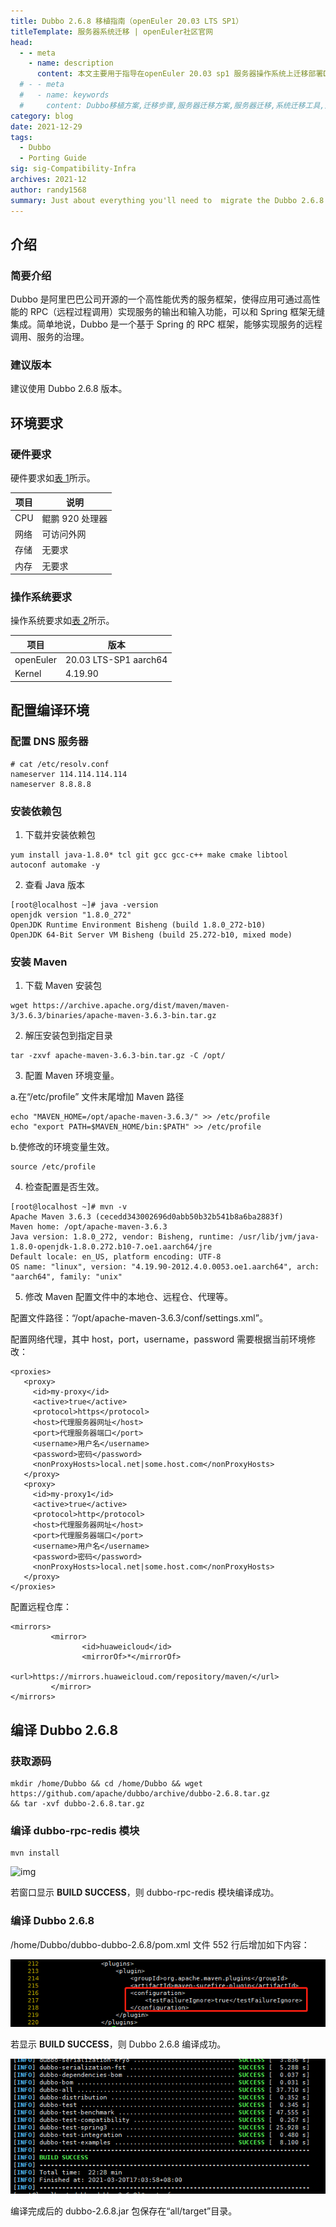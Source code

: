 ```yaml
---
title: Dubbo 2.6.8 移植指南（openEuler 20.03 LTS SP1）
titleTemplate: 服务器系统迁移 | openEuler社区官网
head:
  - - meta
    - name: description
      content: 本文主要用于指导在openEuler 20.03 sp1 服务器操作系统上迁移部署Dubbo 2.6.8。想要了解更多服务器迁移相关内容，欢迎访问openEuler官网。
  # - - meta
  #   - name: keywords
  #     content: Dubbo移植方案,迁移步骤,服务器迁移方案,服务器迁移,系统迁移工具,迁移工具
category: blog
date: 2021-12-29
tags:
  - Dubbo
  - Porting Guide
sig: sig-Compatibility-Infra
archives: 2021-12
author: randy1568
summary: Just about everything you'll need to  migrate the Dubbo 2.6.8
---
```


## 介绍

### 简要介绍

Dubbo 是阿里巴巴公司开源的一个高性能优秀的服务框架，使得应用可通过高性能的 RPC（远程过程调用）实现服务的输出和输入功能，可以和 Spring 框架无缝集成。简单地说，Dubbo 是一个基于 Spring 的 RPC 框架，能够实现服务的远程调用、服务的治理。

### 建议版本

建议使用 Dubbo 2.6.8 版本。

## 环境要求

### 硬件要求

硬件要求如[表 1](https://support.huaweicloud.com/prtg-dubbo-kunpengwebs/kunpengdubbo268_02_0002.html#kunpengdubbo268_02_0002__d0e90)所示。

| 项目 | 说明            |
| ---- | --------------- |
| CPU  | 鲲鹏 920 处理器 |
| 网络 | 可访问外网      |
| 存储 | 无要求          |
| 内存 | 无要求          |

### 操作系统要求

操作系统要求如[表 2](https://support.huaweicloud.com/prtg-dubbo-kunpengwebs/kunpengdubbo268_02_0002.html#kunpengdubbo268_02_0002__d0e141)所示。

| 项目      | 版本                  |
| --------- | --------------------- |
| openEuler | 20.03 LTS-SP1 aarch64 |
| Kernel    | 4.19.90               |

## 配置编译环境

### 配置 DNS 服务器

```
# cat /etc/resolv.conf
nameserver 114.114.114.114
nameserver 8.8.8.8
```

### 安装依赖包

1. 下载并安装依赖包

```
yum install java-1.8.0* tcl git gcc gcc-c++ make cmake libtool autoconf automake -y
```

2. 查看 Java 版本

```
[root@localhost ~]# java -version
openjdk version "1.8.0_272"
OpenJDK Runtime Environment Bisheng (build 1.8.0_272-b10)
OpenJDK 64-Bit Server VM Bisheng (build 25.272-b10, mixed mode)

```

### 安装 Maven

1. 下载 Maven 安装包

```
wget https://archive.apache.org/dist/maven/maven-3/3.6.3/binaries/apache-maven-3.6.3-bin.tar.gz
```

2. 解压安装包到指定目录

```
tar -zxvf apache-maven-3.6.3-bin.tar.gz -C /opt/
```

3. 配置 Maven 环境变量。

a.在“/etc/profile” 文件末尾增加 Maven 路径

```
echo "MAVEN_HOME=/opt/apache-maven-3.6.3/" >> /etc/profile
echo "export PATH=$MAVEN_HOME/bin:$PATH" >> /etc/profile
```

b.使修改的环境变量生效。

```
source /etc/profile
```

4. 检查配置是否生效。

```
[root@localhost ~]# mvn -v
Apache Maven 3.6.3 (cecedd343002696d0abb50b32b541b8a6ba2883f)
Maven home: /opt/apache-maven-3.6.3
Java version: 1.8.0_272, vendor: Bisheng, runtime: /usr/lib/jvm/java-1.8.0-openjdk-1.8.0.272.b10-7.oe1.aarch64/jre
Default locale: en_US, platform encoding: UTF-8
OS name: "linux", version: "4.19.90-2012.4.0.0053.oe1.aarch64", arch: "aarch64", family: "unix"

```

5. 修改 Maven 配置文件中的本地仓、远程仓、代理等。

配置文件路径：“/opt/apache-maven-3.6.3/conf/settings.xml”。

配置网络代理，其中 host，port，username，password 需要根据当前环境修改：

```
<proxies>
   <proxy>
     <id>my-proxy</id>
     <active>true</active>
     <protocol>https</protocol>
     <host>代理服务器网址</host>
     <port>代理服务器端口</port>
     <username>用户名</username>
     <password>密码</password>
     <nonProxyHosts>local.net|some.host.com</nonProxyHosts>
   </proxy>
   <proxy>
     <id>my-proxy1</id>
     <active>true</active>
     <protocol>http</protocol>
     <host>代理服务器网址</host>
     <port>代理服务器端口</port>
     <username>用户名</username>
     <password>密码</password>
     <nonProxyHosts>local.net|some.host.com</nonProxyHosts>
   </proxy>
</proxies>
```

配置远程仓库：

```
<mirrors>
         <mirror>
                <id>huaweicloud</id>
                <mirrorOf>*</mirrorOf>
                <url>https://mirrors.huaweicloud.com/repository/maven/</url>
         </mirror>
</mirrors>
```

## 编译 Dubbo 2.6.8

### 获取源码

```
mkdir /home/Dubbo && cd /home/Dubbo && wget https://github.com/apache/dubbo/archive/dubbo-2.6.8.tar.gz
&& tar -xvf dubbo-2.6.8.tar.gz
```

### 编译 dubbo-rpc-redis 模块

```
mvn install
```

![img](https://support.huaweicloud.com/prtg-dubbo-kunpengwebs/zh-cn_image_0301675619.png)

若窗口显示 **BUILD SUCCESS**，则 dubbo-rpc-redis 模块编译成功。

### 编译 Dubbo 2.6.8

/home/Dubbo/dubbo-dubbo-2.6.8/pom.xml 文件 552 行后增加如下内容：

<img src="./image/Dubbo-1.png">

若显示 **BUILD SUCCESS**，则 Dubbo 2.6.8 编译成功。

<img src="./image/Dubbo-2.png">

编译完成后的 dubbo-2.6.8.jar 包保存在“all/target”目录。
